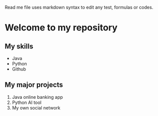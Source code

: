Read me file uses markdown syntax to edit any test, formulas or codes.
# Welcome to my repository

## My skills
- Java
- Python
- Github

## My major projects
1. Java online banking app
2. Python AI tool
3. My own social network
